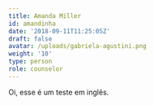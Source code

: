```yaml
---
title: Amanda Miller
id: amandinha
date: '2018-09-11T11:25:05Z'
draft: false
avatar: /uploads/gabriela-agustini.png
weight: '10'
type: person
role: counselor
---
```

Oi, esse é um teste em inglês.
